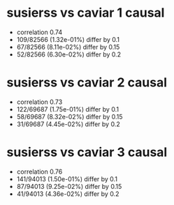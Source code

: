 # susierss vs caviar  1 causal

- correlation 0.74
- 109/82566 (1.32e-01%) differ by 0.1
- 67/82566 (8.11e-02%) differ by 0.15
- 52/82566 (6.30e-02%) differ by 0.2


# susierss vs caviar  2 causal

- correlation 0.73
- 122/69687 (1.75e-01%) differ by 0.1
- 58/69687 (8.32e-02%) differ by 0.15
- 31/69687 (4.45e-02%) differ by 0.2


# susierss vs caviar  3 causal

- correlation 0.76
- 141/94013 (1.50e-01%) differ by 0.1
- 87/94013 (9.25e-02%) differ by 0.15
- 41/94013 (4.36e-02%) differ by 0.2


